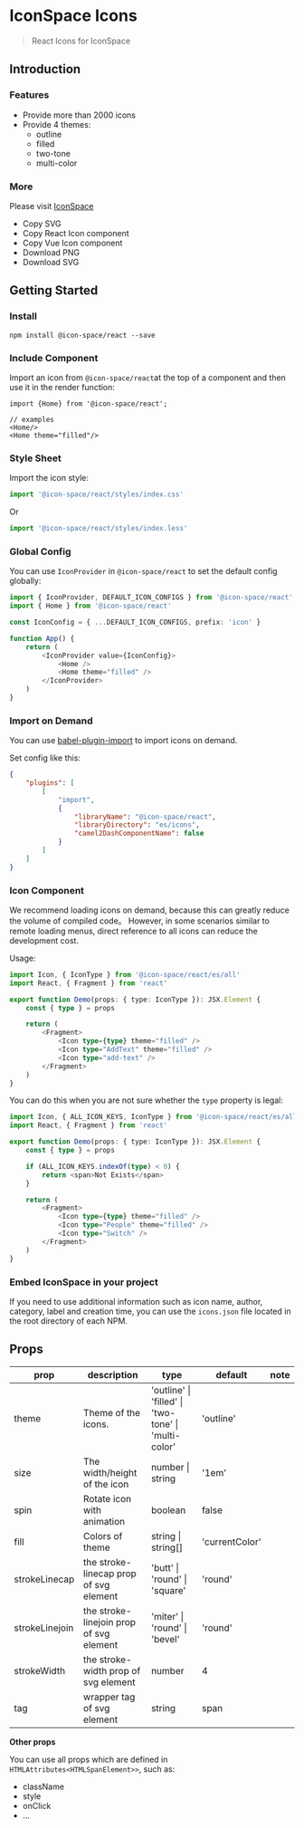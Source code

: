 # IconSpace Icons

> React Icons for IconSpace

## Introduction

### Features

-   Provide more than 2000 icons
-   Provide 4 themes:
    -   outline
    -   filled
    -   two-tone
    -   multi-color

### More

Please visit [IconSpace](https://icon-space.github.io/doc/)

-   Copy SVG
-   Copy React Icon component
-   Copy Vue Icon component
-   Download PNG
-   Download SVG

## Getting Started

### Install

```
npm install @icon-space/react --save
```

### Include Component

Import an icon from `@icon-space/react`at the top of a component and then use it in the render function:

```
import {Home} from '@icon-space/react';

// examples
<Home/>
<Home theme="filled"/>
```

### Style Sheet

Import the icon style:

```typescript
import '@icon-space/react/styles/index.css'
```

Or

```typescript
import '@icon-space/react/styles/index.less'
```

### Global Config

You can use `IconProvider` in `@icon-space/react` to set the default config globally:

```typescript jsx
import { IconProvider, DEFAULT_ICON_CONFIGS } from '@icon-space/react'
import { Home } from '@icon-space/react'

const IconConfig = { ...DEFAULT_ICON_CONFIGS, prefix: 'icon' }

function App() {
    return (
        <IconProvider value={IconConfig}>
            <Home />
            <Home theme="filled" />
        </IconProvider>
    )
}
```

### Import on Demand

You can use [babel-plugin-import](https://github.com/ant-design/babel-plugin-import) to import icons on demand.

Set config like this:

```json
{
    "plugins": [
        [
            "import",
            {
                "libraryName": "@icon-space/react",
                "libraryDirectory": "es/icons",
                "camel2DashComponentName": false
            }
        ]
    ]
}
```

### Icon Component

We recommend loading icons on demand, because this can greatly reduce the volume of compiled code。
However, in some scenarios similar to remote loading menus, direct reference to all icons can reduce the development cost.

Usage:

```typescript jsx
import Icon, { IconType } from '@icon-space/react/es/all'
import React, { Fragment } from 'react'

export function Demo(props: { type: IconType }): JSX.Element {
    const { type } = props

    return (
        <Fragment>
            <Icon type={type} theme="filled" />
            <Icon type="AddText" theme="filled" />
            <Icon type="add-text" />
        </Fragment>
    )
}
```

You can do this when you are not sure whether the `type` property is legal:

```typescript jsx
import Icon, { ALL_ICON_KEYS, IconType } from '@icon-space/react/es/all'
import React, { Fragment } from 'react'

export function Demo(props: { type: IconType }): JSX.Element {
    const { type } = props

    if (ALL_ICON_KEYS.indexOf(type) < 0) {
        return <span>Not Exists</span>
    }

    return (
        <Fragment>
            <Icon type={type} theme="filled" />
            <Icon type="People" theme="filled" />
            <Icon type="Switch" />
        </Fragment>
    )
}
```

### Embed IconSpace in your project

If you need to use additional information such as icon name, author, category, label and creation time, you can use the `icons.json` file located in the root directory of each NPM.

## Props

| prop           | description                             | type                                                             | default        | note |
| -------------- | --------------------------------------- | ---------------------------------------------------------------- | -------------- | ---- |
| theme          | Theme of the icons.                     | 'outline' &#124; 'filled' &#124; 'two-tone' &#124; 'multi-color' | 'outline'      |      |
| size           | The width/height of the icon            | number &#124; string                                             | '1em'          |      |
| spin           | Rotate icon with animation              | boolean                                                          | false          |      |
| fill           | Colors of theme                         | string &#124; string[]                                           | 'currentColor' |      |
| strokeLinecap  | the stroke-linecap prop of svg element  | 'butt' &#124; 'round' &#124; 'square'                            | 'round'        |      |
| strokeLinejoin | the stroke-linejoin prop of svg element | 'miter' &#124; 'round' &#124; 'bevel'                            | 'round'        |      |
| strokeWidth    | the stroke-width prop of svg element    | number                                                           | 4              |      |
| tag            | wrapper tag of svg element              | string                                                           | span           |      |

**Other props**

You can use all props which are defined in `HTMLAttributes<HTMLSpanElement>>`, such as:

-   className
-   style
-   onClick
-   ...
